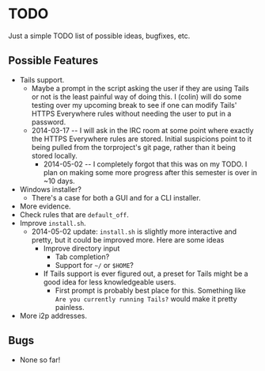 # TODO
Just a simple TODO list of possible ideas, bugfixes, etc. 

## Possible Features
* Tails support. 
  * Maybe a prompt in the script asking the user if they are using Tails or not is the least painful way of doing this. I (colin) will do some testing over my upcoming break to see if one can modify Tails' HTTPS Everywhere rules without needing the user to put in a password.
  * 2014-03-17 -- I will ask in the IRC room at some point where exactly the HTTPS Everywhere rules are stored. Initial suspicions point to it being pulled from the torproject's git page, rather than it being stored locally. 
	* 2014-05-02 -- I completely forgot that this was on my TODO. I plan on making some more progress after this semester is over in ~10 days. 
* Windows installer?
	* There's a case for both a GUI and for a CLI installer.
* More evidence.
* Check rules that are `default_off`.
* Improve `install.sh`.
	* 2014-05-02 update: `install.sh` is slightly more interactive and pretty, but it could be improved more. Here are some ideas
		* Improve directory input 
			* Tab completion?
			* Support for `~/` or `$HOME`?
		* If Tails support is ever figured out, a preset for Tails might be a good idea for less knowledgeable users. 
			* First prompt is probably best place for this. Something like `Are you currently running Tails?` would make it pretty painless.
* More i2p addresses.

## Bugs
* None so far!
